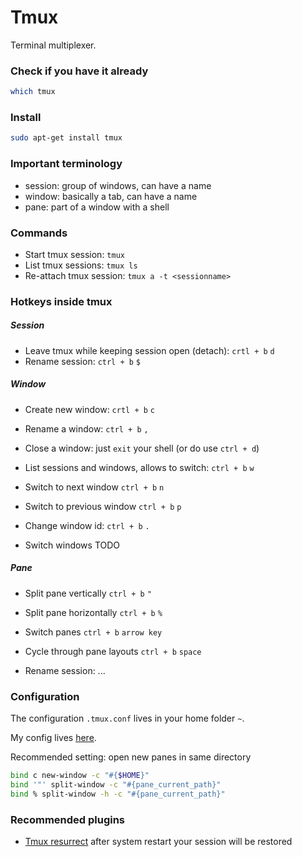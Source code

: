 # Tmux

Terminal multiplexer.

### Check if you have it already
```sh
which tmux
```
### Install
```sh
sudo apt-get install tmux
```

### Important terminology
* session: group of windows, can have a name
* window: basically a tab, can have a name
* pane: part of a window with a shell

### Commands
* Start tmux session: `tmux`
* List tmux sessions: `tmux ls`
* Re-attach tmux session: `tmux a -t <sessionname>`

### Hotkeys inside tmux

##### Session
* Leave tmux while keeping session open (detach): `crtl + b` `d`
* Rename session: `ctrl + b` `$`

##### Window
* Create new window: `crtl + b` `c`
* Rename a window: `ctrl + b` `,`
* Close a window: just `exit` your shell (or do use `ctrl + d`)
* List sessions and windows, allows to switch: `ctrl + b` `w`
* Switch to next window `ctrl + b` `n`
* Switch to previous window `ctrl + b` `p`
* Change window id: `ctrl + b` `.`

* Switch windows TODO

##### Pane
* Split pane vertically `ctrl + b` `"`
* Split pane horizontally `ctrl + b` `%`
* Switch panes `ctrl + b` `arrow key`
* Cycle through pane layouts `ctrl + b` `space`

* Rename session: ...

### Configuration
The configuration `.tmux.conf` lives in your home folder `~`.

My config lives [here](../dotfiles/tmux/config.tmux).


Recommended setting: open new panes in same directory
```sh
bind c new-window -c "#{$HOME}"
bind '"' split-window -c "#{pane_current_path}"
bind % split-window -h -c "#{pane_current_path}"
```



### Recommended plugins
- [Tmux resurrect](https://github.com/tmux-plugins/tmux-resurrect) after system restart your session will be restored
